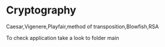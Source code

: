 # Cryptography
Caesar,Vigenere,Playfair,method of transposition,Blowfish,RSA

To check application take a look to folder main 
